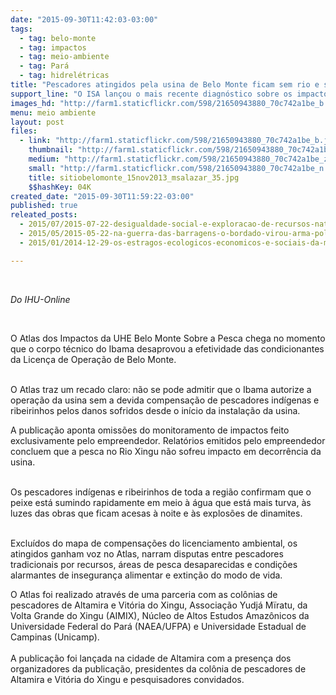 ```yaml
---
date: "2015-09-30T11:42:03-03:00"
tags:
  - tag: belo-monte
  - tag: impactos
  - tag: meio-ambiente
  - tag: Pará
  - tag: hidrelétricas
title: "Pescadores atingidos pela usina de Belo Monte ficam sem rio e sem peixe, aponta atlas"
support_line: "O ISA lançou o mais recente diagnóstico sobre os impactos que a usina trouxe para a vida dos pescadores da região do Pará. "
images_hd: "http://farm1.staticflickr.com/598/21650943880_70c742a1be_b.jpg"
menu: meio ambiente
layout: post
files:
  - link: "http://farm1.staticflickr.com/598/21650943880_70c742a1be_b.jpg"
    thumbnail: "http://farm1.staticflickr.com/598/21650943880_70c742a1be_t.jpg"
    medium: "http://farm1.staticflickr.com/598/21650943880_70c742a1be_z.jpg"
    small: "http://farm1.staticflickr.com/598/21650943880_70c742a1be_n.jpg"
    title: sitiobelomonte_15nov2013_msalazar_35.jpg
    $$hashKey: 04K
created_date: "2015-09-30T11:59:22-03:00"
published: true
releated_posts:
  - 2015/07/2015-07-22-desigualdade-social-e-exploracao-de-recursos-naturais-estao-diretamente-associados-diz-professor.md
  - 2015/05/2015-05-22-na-guerra-das-barragens-o-bordado-virou-arma-politica.md
  - 2015/01/2014-12-29-os-estragos-ecologicos-economicos-e-sociais-da-mineracao-na-america-latina.md

---
```

<p>&nbsp;</p>

<p><em>Do&nbsp;IHU-Online</em></p>

<p>&nbsp;</p>

<p>O Atlas dos Impactos da UHE Belo Monte Sobre a Pesca chega no momento que o corpo t&eacute;cnico do Ibama desaprovou a efetividade das condicionantes da Licen&ccedil;a de Opera&ccedil;&atilde;o de Belo Monte.</p>

<p><br />
O Atlas traz um recado claro: n&atilde;o se pode admitir que o Ibama autorize a opera&ccedil;&atilde;o da usina sem a devida compensa&ccedil;&atilde;o de pescadores ind&iacute;genas e ribeirinhos pelos danos sofridos desde o in&iacute;cio da instala&ccedil;&atilde;o da usina.</p>

<p>A publica&ccedil;&atilde;o aponta omiss&otilde;es do monitoramento de impactos feito exclusivamente pelo empreendedor. Relat&oacute;rios emitidos pelo empreendedor concluem que a pesca no Rio Xingu n&atilde;o sofreu impacto em decorr&ecirc;ncia da usina.</p>

<p><br />
Os pescadores ind&iacute;genas e ribeirinhos de toda a regi&atilde;o confirmam que o peixe est&aacute; sumindo rapidamente em meio &agrave; &aacute;gua que est&aacute; mais turva, &agrave;s luzes das obras que ficam acesas &agrave; noite e &agrave;s explos&otilde;es de dinamites.</p>

<p><br />
Exclu&iacute;dos do mapa de compensa&ccedil;&otilde;es do licenciamento ambiental, os atingidos ganham voz no Atlas, narram disputas entre pescadores tradicionais por recursos, &aacute;reas de pesca desaparecidas e condi&ccedil;&otilde;es alarmantes de inseguran&ccedil;a alimentar e extin&ccedil;&atilde;o do modo de vida.</p>

<p>O Atlas foi realizado atrav&eacute;s de uma parceria com as col&ocirc;nias de pescadores de Altamira e Vit&oacute;ria do Xingu, Associa&ccedil;&atilde;o Yudj&aacute; M&iuml;ratu, da Volta Grande do Xingu (AIMIX), N&uacute;cleo de Altos Estudos Amaz&ocirc;nicos da Universidade Federal do Par&aacute; (NAEA/UFPA) e Universidade Estadual de Campinas (Unicamp).<br />
<br />
A publica&ccedil;&atilde;o foi lan&ccedil;ada na cidade de Altamira com a presen&ccedil;a dos organizadores da publica&ccedil;&atilde;o, presidentes da col&ocirc;nia de pescadores de Altamira e Vit&oacute;ria do Xingu e pesquisadores convidados.</p>
